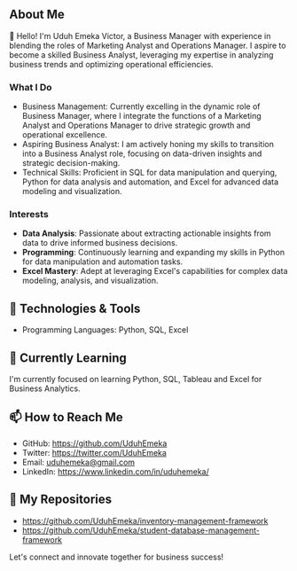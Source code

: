 ## About Me

👋 Hello! I'm Uduh Emeka Victor, a Business Manager with experience in blending the roles of Marketing Analyst and Operations Manager. I aspire to become a skilled Business Analyst, leveraging my expertise in analyzing business trends and optimizing operational efficiencies.

### What I Do
- Business Management: Currently excelling in the dynamic role of Business Manager, where I integrate the functions of a Marketing Analyst and Operations Manager to drive strategic growth and operational excellence.
- Aspiring Business Analyst: I am actively honing my skills to transition into a Business Analyst role, focusing on data-driven insights and strategic decision-making.
- Technical Skills: Proficient in SQL for data manipulation and querying, Python for data analysis and automation, and Excel for advanced data modeling and visualization.

### Interests
- **Data Analysis**: Passionate about extracting actionable insights from data to drive informed business decisions.
- **Programming**: Continuously learning and expanding my skills in Python for data manipulation and automation tasks.
- **Excel Mastery**: Adept at leveraging Excel's capabilities for complex data modeling, analysis, and visualization.

## 🔧 Technologies & Tools

- Programming Languages: Python, SQL, Excel

## 🌱 Currently Learning

I'm currently focused on learning Python, SQL, Tableau and Excel for Business Analytics.

## 📫 How to Reach Me

- GitHub: https://github.com/UduhEmeka
- Twitter: https://twitter.com/UduhEmeka
- Email: uduhemeka@gmail.com
- LinkedIn: https://www.linkedin.com/in/uduhemeka/

## 💼 My Repositories

- https://github.com/UduhEmeka/inventory-management-framework
- https://github.com/UduhEmeka/student-database-management-framework

Let's connect and innovate together for business success!

